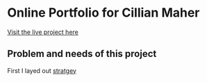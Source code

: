 # Online Portfolio for Cillian Maher

[Visit the live project here](http://.......)

## Problem and needs of this project

First I layed out [stratgey](https://www.figma.com/file/tijsewoFjjACxzejj4mNGY/Product-definition-Challenge?node-id=0%3A1)
